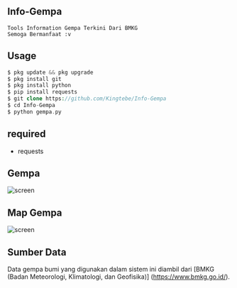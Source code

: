 ## Info-Gempa
```
Tools Information Gempa Terkini Dari BMKG
Semoga Bermanfaat :v
```
## Usage
```php
$ pkg update && pkg upgrade
$ pkg install git
$ pkg install python
$ pip install requests
$ git clone https://github.com/Kingtebe/Info-Gempa
$ cd Info-Gempa
$ python gempa.py
```
## required
- requests
## Gempa
![screen](https://github.com/Kingtebe/Info-Gempa/blob/Kingtebe/img/Info.jpg)
## Map Gempa
![screen](https://github.com/Kingtebe/Info-Gempa/blob/Kingtebe/img/Map.jpg)
## Sumber Data

Data gempa bumi yang digunakan dalam 
sistem ini diambil dari [BMKG (Badan 
Meteorologi, Klimatologi, dan Geofisika)]
(https://www.bmkg.go.id/).
